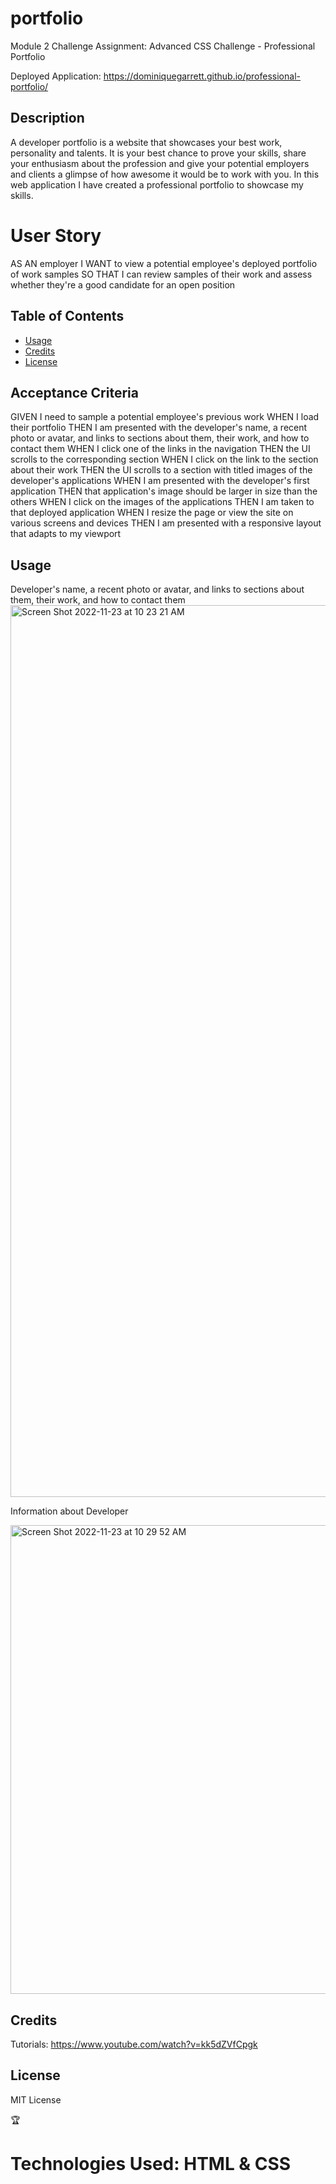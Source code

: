# portfolio
Module 2 Challenge Assignment: Advanced CSS Challenge - Professional Portfolio

Deployed Application: https://dominiquegarrett.github.io/professional-portfolio/


## Description
A developer portfolio is a website that showcases your best work, personality and talents. It is your best chance to prove your skills, share your enthusiasm about the profession and give your potential employers and clients a glimpse of how awesome it would be to work with you. In this web application I have created a professional portfolio to showcase my skills.



# User Story
AS AN employer
I WANT to view a potential employee's deployed portfolio of work samples
SO THAT I can review samples of their work and assess whether they're a good candidate for an open position


## Table of Contents 

- [Usage](#usage)
- [Credits](#credits)
- [License](#license)



## Acceptance Criteria
GIVEN I need to sample a potential employee's previous work
WHEN I load their portfolio
THEN I am presented with the developer's name, a recent photo or avatar, and links to sections about them, their work, and how to contact them
WHEN I click one of the links in the navigation
THEN the UI scrolls to the corresponding section
WHEN I click on the link to the section about their work
THEN the UI scrolls to a section with titled images of the developer's applications
WHEN I am presented with the developer's first application
THEN that application's image should be larger in size than the others
WHEN I click on the images of the applications
THEN I am taken to that deployed application
WHEN I resize the page or view the site on various screens and devices
THEN I am presented with a responsive layout that adapts to my viewport



## Usage

Developer's name, a recent photo or avatar, and links to sections about them, their work, and how to contact them 
<img width="1427" alt="Screen Shot 2022-11-23 at 10 23 21 AM" src="https://user-images.githubusercontent.com/114618684/203597491-80b34958-370c-4616-bfa9-cb243d0f8d9c.png">
 
 
 Information about Developer
 
<img width="750" alt="Screen Shot 2022-11-23 at 10 29 52 AM" src="https://user-images.githubusercontent.com/114618684/203598855-81ec830d-704a-47b5-8332-d87e23b9157f.png">



## Credits


Tutorials:
https://www.youtube.com/watch?v=kk5dZVfCpgk


## License

MIT License

🏆 

# Technologies Used: HTML & CSS
